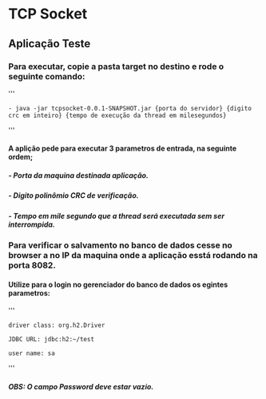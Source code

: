 # TCP Socket

## Aplicação Teste

### Para executar, copie a pasta target no destino e rode o seguinte comando:


'''

	- java -jar tcpsocket-0.0.1-SNAPSHOT.jar {porta do servidor} {digito crc em inteiro} {tempo de execução da thread em milesegundos}
'''

#### A aplição pede para executar 3 parametros de entrada, na seguinte ordem;

##### - Porta da maquina destinada aplicação.

##### - Digito polinômio CRC de verificação.

##### - Tempo em mile segundo que a thread será executada sem ser interrompida.


### Para verificar o salvamento no banco de dados cesse no browser a no IP da maquina onde a aplicação esstá rodando na porta 8082.

#### Utilize para o login no gerenciador do banco de dados os egintes parametros:
'''

	driver class: org.h2.Driver
	
	JDBC URL: jdbc:h2:~/test
	
	user name: sa 
'''

##### OBS: O campo Password deve estar vazio.
